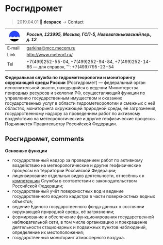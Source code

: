 # Росгидромет
> 2019.04.01 **[🚀](../index/index.md) [despace](index.md)** → [Contact](contact.md)

|[![](f/contact/r/rosgidromet_logo1_thumb.jpg)](f/contact/r/rosgidromet_logo1.png)|*Россия, 123995, Москва, ГСП‑5, Нововаганьковский пер., д. 12*|
|:--|:--|
|E‑mail|<garkina@mcc.mecom.ru>|
|Link|<http://www.meteorf.ru/>|
|Tel|+7(499)252-55-04, +7(499)252-94-84, +7(499)252-14-86 — для справок, ℻: +7(499)795-23-54|

**Федеральная служба по гидрометеорологии и мониторингу окружающей среды России** (Росгидромет) — федеральный орган исполнительной власти, находящийся в ведении Министерства природных ресурсов и экологии РФ, осуществляющий функции по управлению государственным имуществом и оказанию государственных услуг в области гидрометеорологии и смежных с ней областях, мониторинга окружающей природной среды, её загрязнения, государственному надзору за проведением работ по активному воздействию на метеорологические и другие геофизические процессы. Подчиняется Правительству Российской Федерации.


<p style="page-break-after:always"> </p>

## Росгидромет, comments

**Основные функции**

   - государственный надзор за проведением работ по активному воздействию на метеорологические и другие геофизические процессы на территории Российской Федерации;
   - лицензирование отдельных видов деятельности, отнесённых к [компетенции](competence.md) Службы в соответствии с законодательством Российской Федерации;
   - государственный учёт поверхностных вод и ведение государственного водного кадастра в части поверхностных водных объектов;
   - ведение Единого государственного фонда данных о состоянии окружающей природной среды, её загрязнении;
   - формирование и обеспечение функционирования государственной наблюдательной сети, в том числе организацию и прекращение деятельности стационарных и подвижных пунктов наблюдений, определение их местоположения;
   - государственный мониторинг атмосферного воздуха.
